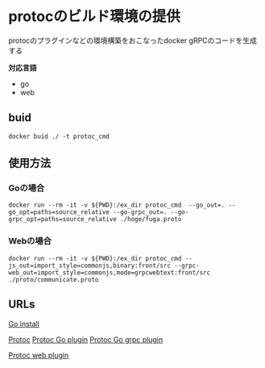 # protocのビルド環境の提供

protocのプラグインなどの環境構築をおこなったdocker
gRPCのコードを生成する

**対応言語**
+ go
+ web

## buid
`docker buid ./ -t protoc_cmd`

## 使用方法

### Goの場合
`docker run --rm -it -v ${PWD}:/ex_dir protoc_cmd  --go_out=. --go_opt=paths=source_relative --go-grpc_out=. --go-grpc_opt=paths=source_relative ./hoge/fuga.proto`

### Webの場合
`docker run --rm -it -v ${PWD}:/ex_dir protoc_cmd --js_out=import_style=commonjs,binary:front/src --grpc-web_out=import_style=commonjs,mode=grpcwebtext:front/src ./proto/communicate.proto`


## URLs

[Go install](https://go.dev/dl/)

[Protoc](https://grpc.io/docs/protoc-installation/)
[Protoc Go plugin](https://pkg.go.dev/google.golang.org/protobuf/cmd/protoc-gen-go)
[Protoc Go grpc plugin](https://pkg.go.dev/google.golang.org/grpc/cmd/protoc-gen-go-grpc)

[Protoc web plugin](https://github.com/grpc/grpc-web/)